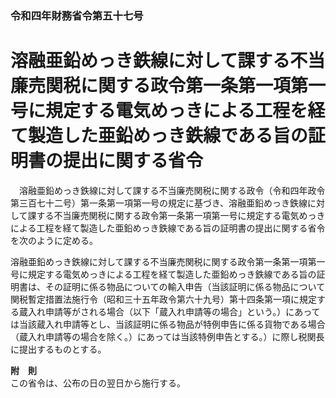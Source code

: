 ### 令和四年財務省令第五十七号  
# 溶融亜鉛めっき鉄線に対して課する不当廉売関税に関する政令第一条第一項第一号に規定する電気めっきによる工程を経て製造した亜鉛めっき鉄線である旨の証明書の提出に関する省令  
　溶融亜鉛めっき鉄線に対して課する不当廉売関税に関する政令（令和四年政令第三百七十二号）第一条第一項第一号の規定に基づき、溶融亜鉛めっき鉄線に対して課する不当廉売関税に関する政令第一条第一項第一号に規定する電気めっきによる工程を経て製造した亜鉛めっき鉄線である旨の証明書の提出に関する省令を次のように定める。  
  
溶融亜鉛めっき鉄線に対して課する不当廉売関税に関する政令第一条第一項第一号に規定する電気めっきによる工程を経て製造した亜鉛めっき鉄線である旨の証明書は、その証明に係る物品についての輸入申告（当該証明に係る物品について関税暫定措置法施行令（昭和三十五年政令第六十九号）第十四条第一項に規定する蔵入れ申請等がされる場合（以下「蔵入れ申請等の場合」という。）にあっては当該蔵入れ申請等とし、当該証明に係る物品が特例申告に係る貨物である場合（蔵入れ申請等の場合を除く。）にあっては当該特例申告とする。）に際し税関長に提出するものとする。  
  
**附　則**  
この省令は、公布の日の翌日から施行する。  
  
